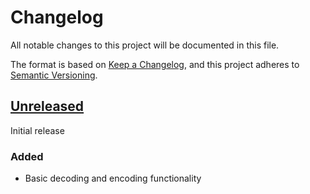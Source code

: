 # Changelog
All notable changes to this project will be documented in this file.

The format is based on [Keep a Changelog](https://keepachangelog.com/en/1.0.0/),
and this project adheres to [Semantic Versioning](https://semver.org/spec/v2.0.0.html).

## [Unreleased]
Initial release

### Added
- Basic decoding and encoding functionality

[Unreleased]: https://github.com/enovales/FsQuotedPrintable.git/releases/tag/v0.1.0...HEAD
